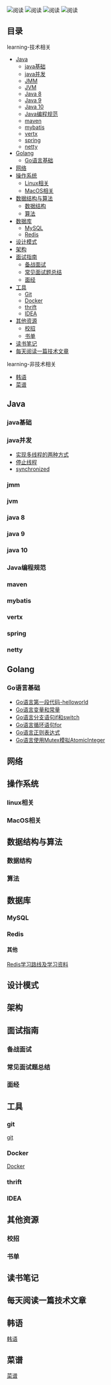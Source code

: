 <img src="https://img.shields.io/badge/阅读-read-brightgreen.svg" alt="阅读"></a>
<img src="https://img.shields.io/badge/学习-learn-brightgreen.svg" alt="阅读"></a>
<img src="https://img.shields.io/badge/校招-school-brightgreen.svg" alt="阅读"></a>
<img src="https://img.shields.io/badge/面试-interview-brightgreen.svg" alt="阅读"></a>

## 目录
learning-技术相关
- [Java](#java)
    - [java基础](#java基础)
    - [java并发](#java并发)
    - [JMM](#JMM)
    - [JVM](#jvm)
    - [Java 8](#java-8)
    - [Java 9](#java-9)
    - [Java 10](#java-10)
    - [Java编程规范](#Java编程规范)
    - [maven](#maven)
    - [mybatis](#mybatis)
    - [vertx](#vertx)
    - [spring](#spring)
    - [netty](#netty)
- [Golang](#Golang)
    - [Go语言基础](#Go语言基础)
- [网络](#网络)
- [操作系统](#操作系统)
    - [Linux相关](#linux相关)
    - [MacOS相关](#MacOS相关)
- [数据结构与算法](#数据结构与算法)
    - [数据结构](#数据结构)
    - [算法](#算法)
- [数据库](#数据库)
    - [MySQL](#mysql)
    - [Redis](#redis)
- [设计模式](#设计模式)
- [架构](#架构)
- [面试指南](#面试指南)
    - [备战面试](#备战面试)
    - [常见面试题总结](#常见面试题总结)
    - [面经](#面经)
- [工具](#工具)
    - [Git](#git)
    - [Docker](#Docker)
    - [thrift](#thrift)
    - [IDEA](#IDEA)
- [其他资源](#其他资源)
    - [校招](#校招)
    - [书单](#书单)
- [读书笔记](#读书笔记)
- [每天阅读一篇技术文章](#每天阅读一篇技术文章)
    
learning-非技术相关
- [韩语](#韩语)
- [菜谱](#菜谱)
    
## Java
### java基础
### java并发
* [实现多线程的两种方式](java/java-concurrency/impl-multi-thread.md)
* [停止线程](java/java-concurrency/stop-thread.md)
* [synchronized](java/java-concurrency/synchronized.md)
### jmm
### jvm
### java 8
### java 9
### java 10
### Java编程规范
### maven
### mybatis
### vertx
### spring
### netty

## Golang
### Go语言基础
* [Go语言第一段代码-helloworld](./golang/helloworld.md)
* [Go语言变量和常量](./golang/variable.md)
* [Go语言分支语句if和switch](./golang/if_switch.md)
* [Go语言循环语句for](./golang/loop.md)
* [Go语言正则表达式](./golang/AtomicIntegerWithMutex.md)
* [Go语言使用Mutex模拟AtomicInteger](./golang/regex.md)


## 网络

## 操作系统
### linux相关
### MacOS相关

## 数据结构与算法
### 数据结构
### 算法

## 数据库
### MySQL
### Redis
#### 其他
 [Redis学习路线及学习资料](./db/redis/source.md)
## 设计模式

## 架构

## 面试指南
### 备战面试
### 常见面试题总结
### 面经

## 工具
### git
 [git](./git/README.md)
### Docker
[Docker](./docker/README.md)
### thrift
### IDEA

## 其他资源
### 校招
### 书单

## 读书笔记

## 每天阅读一篇技术文章

## 韩语
[韩语](./korean/README.md)

## 菜谱
[菜谱](./cookery/README.md)